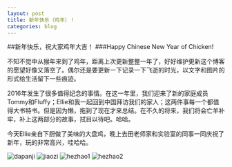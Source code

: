```yaml
---
layout: post
title: 新年快乐（鸡年）！
categories: blog
---
```


##新年快乐，祝大家鸡年大吉！
###Happy Chinese New Year of Chicken!

不知不觉中从猴年来到了鸡年，距离上次更新整整一年了，好好维护更新这个博客的愿望好像又落空了。偶尔还是要更新一下记录一下飞逝的时光，以文字和图片的形式给生活留下一些痕迹。

2016年发生了很多值得纪念的事情。在这一年里，我们迎来了新的家庭成员Tommy和Fluffy；Ellie和我一起回到中国拜访我们的家人；这两件事每一个都值得大书特书。但是因为懒，拖到了现在才来总结。在不久的将来，我们将会亡羊补牢，补上这两部分的故事，拭目以待吧。哈哈。

今天Ellie亲自下厨做了美味的大盘鸡，晚上去田老师家和实验室的同事一同庆祝了新年，玩的非常高兴，哇哈哈。

![dapanji]({{site.baseurl}}/images/dapanji.JPG)
![jiaozi]({{site.baseurl}}/images/jiaozi.JPG)
![hezhao1]({{site.baseurl}}/images/hezhao1.JPG)
![hezhao2]({{site.baseurl}}/images/hezhao2.jpg)

